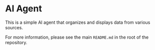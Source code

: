 # AI Agent

This is a simple AI agent that organizes and displays data from various sources.

For more information, please see the main `README.md` in the root of the repository.
